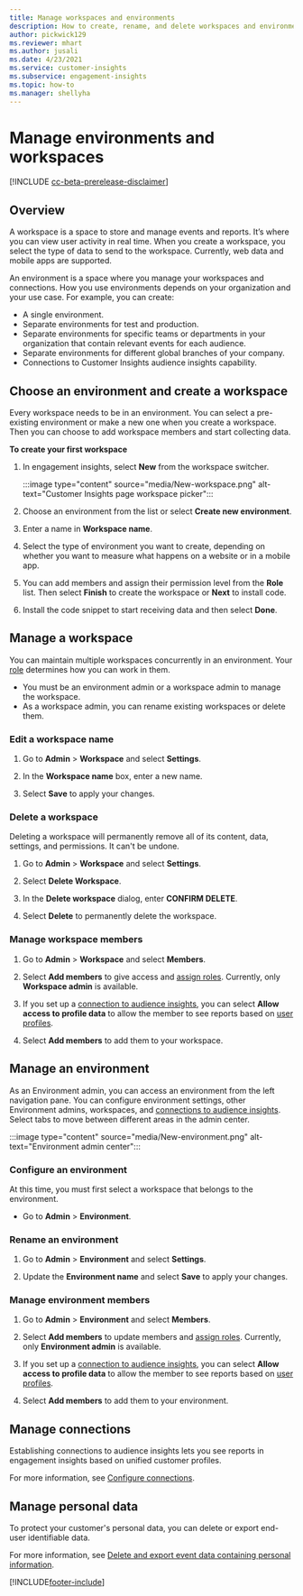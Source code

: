 ```yaml
---
title: Manage workspaces and environments
description: How to create, rename, and delete workspaces and environments.
author: pickwick129
ms.reviewer: mhart
ms.author: jusali
ms.date: 4/23/2021
ms.service: customer-insights
ms.subservice: engagement-insights 
ms.topic: how-to
ms.manager: shellyha
---
```



<!-- See question in line 72.  -->


# Manage environments and workspaces

[!INCLUDE [cc-beta-prerelease-disclaimer](includes/cc-beta-prerelease-disclaimer.md)]

## Overview

A workspace is a space to store and manage events and reports. It’s where you can view user activity in real time. When you create a workspace, you select the type of data to send to the workspace. Currently, web data and mobile apps are supported.

An environment is a space where you manage your workspaces and connections. How you use environments depends on your organization and your use case. For example, you can create:

-	A single environment.
-	Separate environments for test and production.
-	Separate environments for specific teams or departments in your organization that contain relevant events for each audience.
-	Separate environments for different global branches of your company.
-	Connections to Customer Insights audience insights capability.

## Choose an environment and create a workspace 

Every workspace needs to be in an environment. You can select a pre-existing environment or make a new one when you create a workspace. Then you can choose to add workspace members and start collecting data.

**To create your first workspace**

1. In engagement insights, select **New** from the workspace switcher. 

   :::image type="content" source="media/New-workspace.png" alt-text="Customer Insights page workspace picker":::

1. Choose an environment from the list or select **Create new environment**.

1. Enter a name in **Workspace name**. 

1. Select the type of environment you want to create, depending on whether you want to measure what happens on a website or in a mobile app. 

1. You can add members and assign their permission level from the **Role** list. Then select **Finish** to create the workspace or **Next** to install code. 

1. Install the code snippet to start receiving data and then select **Done**. 

## Manage a workspace

You can maintain multiple workspaces concurrently in an environment. Your [role](user-roles.md) determines how you can work in them. 

 - You must be an environment admin or a workspace admin to manage the workspace.
 - As a workspace admin, you can rename existing workspaces or delete them. 

### Edit a workspace name

1. Go to **Admin** > **Workspace** and select **Settings**.

1. In the **Workspace name** box, enter a new name.

1. Select **Save** to apply your changes.

### Delete a workspace


<!-- In line 82, does the user need to enter CONFIRM DELETE in all caps? -->



Deleting a workspace will permanently remove all of its content, data, settings, and permissions. It can't be undone.

1. Go to **Admin** > **Workspace** and select **Settings**.

1. Select **Delete Workspace**. 

1. In the **Delete workspace** dialog, enter **CONFIRM DELETE**. 

1. Select **Delete** to permanently delete the workspace.

### Manage workspace members

1. Go to **Admin** > **Workspace** and select **Members**.

1. Select **Add members** to give access and [assign roles](user-roles.md). Currently, only **Workspace admin** is available.

1. If you set up a [connection to audience insights](configure-connections.md), you can select **Allow access to profile data** to allow the member to see reports based on [user profiles](profile-reports.md).

1. Select **Add members** to add them to your workspace.

## Manage an environment

As an Environment admin, you can access an environment from the left navigation pane. You can configure environment settings, other Environment admins, workspaces, and [connections to audience insights](configure-connections.md). Select tabs to move between different areas in the admin center.

:::image type="content" source="media/New-environment.png" alt-text="Environment admin center":::

### Configure an environment

At this time, you must first select a workspace that belongs to the environment. 
 - Go to **Admin** > **Environment**.

### Rename an environment

1. Go to **Admin** > **Environment** and select **Settings**.

1. Update the **Environment name** and select **Save** to apply your changes.

### Manage environment members

1. Go to **Admin** > **Environment** and select **Members**.

1. Select **Add members** to update members and [assign roles](user-roles.md). Currently, only **Environment admin** is available.

1. If you set up a [connection to audience insights](configure-connections.md), you can select **Allow access to profile data** to allow the member to see reports based on [user profiles](profile-reports.md).

1. Select **Add members** to add them to your environment.

## Manage connections

Establishing connections to audience insights lets you see reports in engagement insights based on unified customer profiles. 

For more information, see [Configure connections](configure-connections.md).

## Manage personal data

To protect your customer's personal data, you can delete or export end-user identifiable data.

For more information, see [Delete and export event data containing personal information](delete-export-personal-data.md).


[!INCLUDE[footer-include](../includes/footer-banner.md)]
